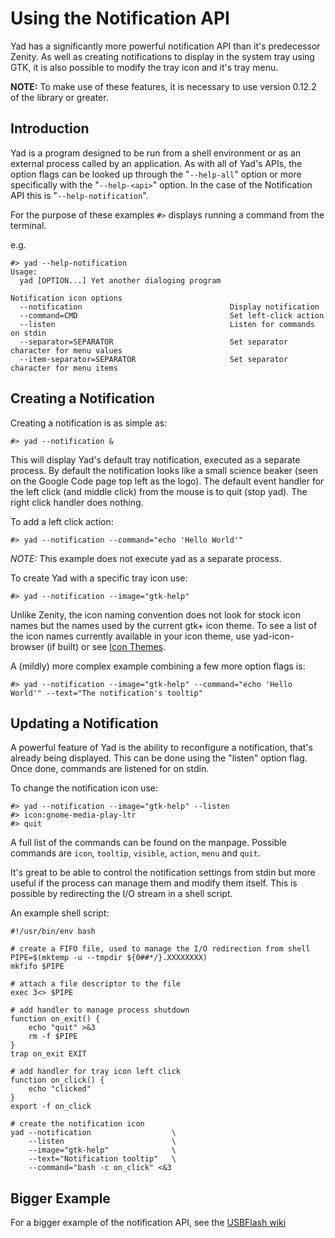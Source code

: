 # Using the Notification API #
Yad has a significantly more powerful notification API than it's predecessor Zenity. As well as creating notifications to display in the system tray using GTK, it is also possible to modify the tray icon and it's tray menu.

**NOTE:** To make use of these features, it is necessary to use version 0.12.2 of the library or greater.

## Introduction ##
Yad is a program designed to be run from a shell environment or as an external process called by an application. As with all of Yad's APIs, the option flags can be looked up through the "`--help-all`" option or more specifically with the "`--help-<api>`" option. In the case of the Notification API this is "`--help-notification`".

For the purpose of these examples `#>` displays running a command from the terminal.

e.g.
```
#> yad --help-notification
Usage:
  yad [OPTION...] Yet another dialoging program

Notification icon options
  --notification                                 Display notification
  --command=CMD                                  Set left-click action
  --listen                                       Listen for commands on stdin
  --separator=SEPARATOR                          Set separator character for menu values
  --item-separator=SEPARATOR                     Set separator character for menu items
```

## Creating a Notification ##
Creating a notification is as simple as:
```
#> yad --notification &
```

This will display Yad's default tray notification, executed as a separate process. By default the notification looks like a small science beaker (seen on the Google Code page top left as the logo). The default event handler for the left click (and middle click) from the mouse is to quit (stop yad). The right click handler does nothing.

To add a left click action:
```
#> yad --notification --command="echo 'Hello World'"
```
_NOTE:_ This example does not execute yad as a separate process.

To create Yad with a specific tray icon use:
```
#> yad --notification --image="gtk-help"
```

Unlike Zenity, the icon naming convention does not look for stock icon names but the names used by the current gtk+ icon theme. To see a list of the icon names currently available in your icon
theme, use yad-icon-browser (if built) or see [Icon Themes](http://live.gnome.org/GnomeArt/Tutorials/IconThemes).

A (mildly) more complex example combining a few more option flags is:
```
#> yad --notification --image="gtk-help" --command="echo 'Hello World'" --text="The notification's tooltip"
```

## Updating a Notification ##
A powerful feature of Yad is the ability to reconfigure a notification, that's already being displayed. This can be done using the "listen" option flag. Once done, commands are listened for on stdin.

To change the notification icon use:
```
#> yad --notification --image="gtk-help" --listen
#> icon:gnome-media-play-ltr
#> quit
```

A full list of the commands can be found on the manpage. Possible commands are `icon`, `tooltip`, `visible`, `action`, `menu` and `quit`.

It's great to be able to control the notification settings from stdin but more useful if the process can manage them and modify them itself. This is possible by redirecting the I/O stream in a shell script.

An example shell script:
```
#!/usr/bin/env bash

# create a FIFO file, used to manage the I/O redirection from shell
PIPE=$(mktemp -u --tmpdir ${0##*/}.XXXXXXXX)
mkfifo $PIPE

# attach a file descriptor to the file
exec 3<> $PIPE

# add handler to manage process shutdown
function on_exit() {
    echo "quit" >&3
    rm -f $PIPE
}
trap on_exit EXIT

# add handler for tray icon left click
function on_click() {
    echo "clicked"
}
export -f on_click

# create the notification icon
yad --notification                  \
    --listen                        \
    --image="gtk-help"              \
    --text="Notification tooltip"   \
    --command="bash -c on_click" <&3
```

## Bigger Example ##
For a bigger example of the notification API, see the [USBFlash wiki](http://code.google.com/p/yad/wiki/USBFlash)